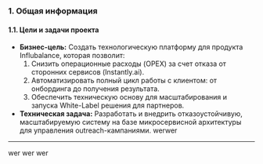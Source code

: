 ### 1. Общая информация

#### 1.1. Цели и задачи проекта

*   **Бизнес-цель:** Создать технологическую платформу для продукта Influbalance, которая позволит:
    1.  Снизить операционные расходы (OPEX) за счет отказа от сторонних сервисов (Instantly.ai).
    2.  Автоматизировать полный цикл работы с клиентом: от онбординга до получения результата.
    3.  Обеспечить техническую основу для масштабирования и запуска White-Label решения для партнеров.
*   **Техническая задача:** Разработать и внедрить отказоустойчивую, масштабируемую систему на базе микросервисной архитектуры для управления outreach-кампаниями.
werwer
---
wer
wer
wer

